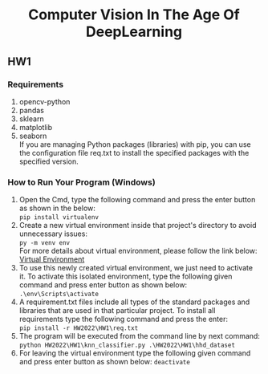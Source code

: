 # <div align="center"><center>Computer Vision In The Age Of DeepLearning</div>
## HW1
### Requirements
  1. opencv-python<br />
  2. pandas<br />
  3. sklearn<br />
  5. matplotlib<br />
  6. seaborn<br />
  If you are managing Python packages (libraries) with pip, you can use the configuration file req.txt to install the specified packages with the specified version.<br />

### How to Run Your Program (Windows)
1. Open the Cmd, type the following command and press the enter button as shown in the below:<br />
```pip install virtualenv```<br />
2. Create a new virtual environment inside that project's directory to avoid unnecessary issues:<br />
```py -m venv env```<br />
  For more details about virtual environment, please follow the link below:<br />
  <a href="https://packaging.python.org/en/latest/guides/installing-using-pip-and-virtual-environments/" target="_blank">Virtual Environment</a><br />
3. To use this newly created virtual environment, we just need to activate it. To activate this isolated environment, type the following given command and press enter button as shown below:<br />
```.\env\Scripts\activate```<br />
4. A requirement.txt files include all types of the standard packages and libraries that are used in that particular project. To install all requirements type the following command and press the enter:<br />
```pip install -r HW2022\HW1\req.txt```<br />
5. The program will be executed from the command line by next command:<br />
```python HW2022\HW1\knn_classifier.py .\HW2022\HW1\hhd_dataset```<br />
6. For leaving the virtual environment type the following given command and press enter button as shown below:
  ```deactivate```
